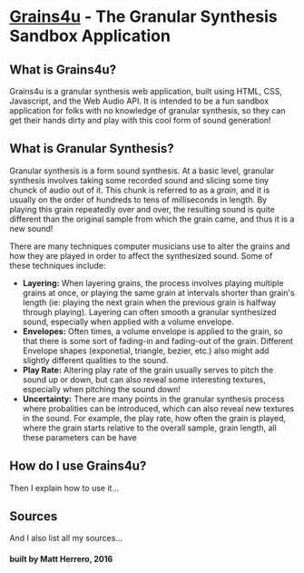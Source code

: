 # [Grains4u](https://ccrma.stanford.edu/~mherrero/220c/grains4u/) - The Granular Synthesis Sandbox Application

## What is Grains4u?
Grains4u is a granular synthesis web application, built using HTML, CSS, Javascript, and the Web Audio API.
It is intended to be a fun sandbox application for folks with no knowledge of granular synthesis, so they can get their hands
dirty and play with this cool form of sound generation!

## What is Granular Synthesis?
Granular synthesis is a form sound synthesis. At a basic level, granular synthesis involves taking some
recorded sound and slicing some tiny chunck of audio out of it. This chunk is referred to as a *grain*, 
and it is usually on the order of hundreds to tens of milliseconds in length. By playing this grain repeatedly
over and over, the resulting sound is quite different than the original sample from which the grain came, and thus
it is a new sound!

There are many techniques computer musicians use to alter the grains and how they are played in order to affect the
synthesized sound. Some of these techniques include:
* __Layering:__ When layering grains, the process involves playing multiple grains at once, or playing the same grain at
intervals shorter than grain's length (ie: playing the next grain when the previous grain is halfway through playing). Layering can often
smooth a granular synthesized sound, especially when applied with a volume envelope.
* __Envelopes:__ Often times, a volume envelope is applied to the grain, so that there is some sort of fading-in and fading-out of the grain.
Different Envelope shapes (exponetial, triangle, bezier, etc.) also might add slightly different qualities to the sound.
* __Play Rate:__ Altering play rate of the grain usually serves to pitch the sound up or down, but can also reveal some interesting textures, especially
when pitching the sound down!
* __Uncertainty:__ There are many points in the granular synthesis process where probalities can be introduced, which can also reveal new textures
in the sound. For example, the play rate, how often the grain is played, where the grain starts relative to the overall sample, grain length, all these
parameters can be have 

## How do I use Grains4u?
Then I explain how to use it...

## Sources
And I also list all my sources...

#### built by Matt Herrero, 2016